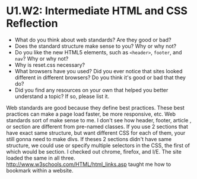 # U1.W2: Intermediate HTML and CSS Reflection

* What do you think about web standards? Are they good or bad?
* Does the standard structure make sense to you? Why or why not?
* Do you like the new HTML5 elements, such as `<header>`, `footer`, and `nav`? Why or why not?
* Why is reset.css necessary? 
* What browsers have you used? Did you ever notice that sites looked different in different browsers? Do you think it's good or bad that they do?
* Did you find any resources on your own that helped you better understand a topic? If so, please list it.
 

Web standards are good because they define best practices. These best practices can make a page load faster, be more responsive, etc. Web standards sort of make sense to me. I don't see how header, footer, article , or section are  different from pre-named classes. If you use 2 sections that have exact same structure, but want different CSS for each of them, your still gonna need to make divs. If theses 2 sections didn't have same structure, we could use or specify multiple selectors in the CSS, the first of which would be section. I checked out chrome, firefox, and I/E. The site loaded the same in all three. http://www.w3schools.com/HTML/html_links.asp taught me how to bookmark within a website. 
